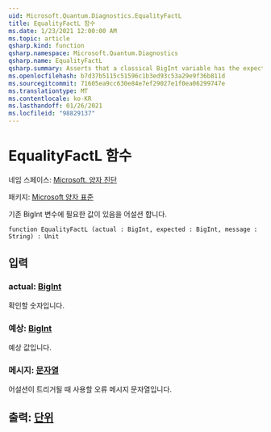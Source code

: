 ```yaml
---
uid: Microsoft.Quantum.Diagnostics.EqualityFactL
title: EqualityFactL 함수
ms.date: 1/23/2021 12:00:00 AM
ms.topic: article
qsharp.kind: function
qsharp.namespace: Microsoft.Quantum.Diagnostics
qsharp.name: EqualityFactL
qsharp.summary: Asserts that a classical BigInt variable has the expected value.
ms.openlocfilehash: b7d37b5115c51596c1b3ed93c53a29e9f36b811d
ms.sourcegitcommit: 71605ea9cc630e84e7ef29027e1f0ea06299747e
ms.translationtype: MT
ms.contentlocale: ko-KR
ms.lasthandoff: 01/26/2021
ms.locfileid: "98829137"
---
```

# <a name="equalityfactl-function"></a>EqualityFactL 함수

네임 스페이스: [Microsoft. 양자 진단](xref:Microsoft.Quantum.Diagnostics)

패키지: [Microsoft 양자 표준](https://nuget.org/packages/Microsoft.Quantum.Standard)


기존 BigInt 변수에 필요한 값이 있음을 어설션 합니다.

```qsharp
function EqualityFactL (actual : BigInt, expected : BigInt, message : String) : Unit
```


## <a name="input"></a>입력

### <a name="actual--bigint"></a>actual: [BigInt](xref:microsoft.quantum.lang-ref.bigint)

확인할 숫자입니다.


### <a name="expected--bigint"></a>예상: [BigInt](xref:microsoft.quantum.lang-ref.bigint)

예상 값입니다.


### <a name="message--string"></a>메시지: [문자열](xref:microsoft.quantum.lang-ref.string)

어설션이 트리거될 때 사용할 오류 메시지 문자열입니다.



## <a name="output--unit"></a>출력: [단위](xref:microsoft.quantum.lang-ref.unit)

